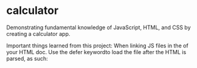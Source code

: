 # calculator

Demonstrating fundamental knowledge of JavaScript, HTML, and CSS by creating a calculator app.

Important things learned from this project:
When linking JS files in the <head> of your HTML doc. 
Use the defer keywordto load the file after the HTML is parsed, as such:

<head>
  <script src="js-file.js" defer></script>
</head>
